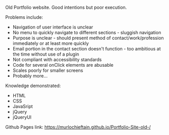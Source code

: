 Old Portfolio website. Good intentions but poor execution.

Problems include:
- Navigation of user interface is unclear
- No menu to quickly navigate to different sections - sluggish navigation
- Purpose is unclear - should present method of contact/work/profession immediately or at least more quickly
- Email portion in the contact section doesn't function - too ambitious at the time without use of a plugin
- Not compliant with accessibility standards
- Code for several onClick elements are abusable
- Scales poorly for smaller screens
- Probably more...

Knowledge demonstrated:
- HTML
- CSS
- JavaSript
- jQuery
- jQueryUI

Github Pages link: https://murlochieftain.github.io/Portfolio-Site-old-/
